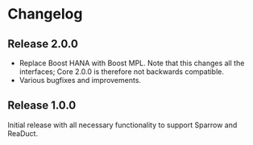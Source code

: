 # Changelog

## Release 2.0.0

- Replace Boost HANA with Boost MPL. Note that this changes all the interfaces;
  Core 2.0.0 is therefore not backwards compatible.
- Various bugfixes and improvements.

## Release 1.0.0

Initial release with all necessary functionality to support Sparrow and ReaDuct.
